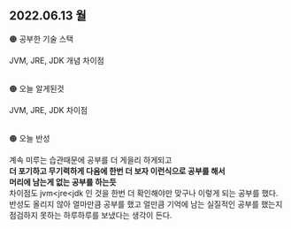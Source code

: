 ## 2022.06.13 월

🟠 공부한 기술 스택

JVM, JRE, JDK  개념 차이점
<br><br>

🟠 오늘 알게된것

JVM, JRE, JDK 차이점
<br><br>


🟠 오늘 반성

계속 미루는 습관때문에 공부를 더 게을리 하게되고  
**더 포기하고 무기력하게 다음에 한번 더 보자 이런식으로 공부를 해서  
머리에 남는게 없는 공부를 하는듯**  
차이점도 jvm<jre<jdk  인 것을 한번 더 확인해야만 맞구나 이렇게 되는 공부를 했다.  
반성도 올리지 않아 얼마만큼 공부를 했고 얼만큼 기억에 남는 실질적인 공부를 했는지  
점검하지 못하는 하루하루를 보냈다는 생각이 든다.  
<br>
